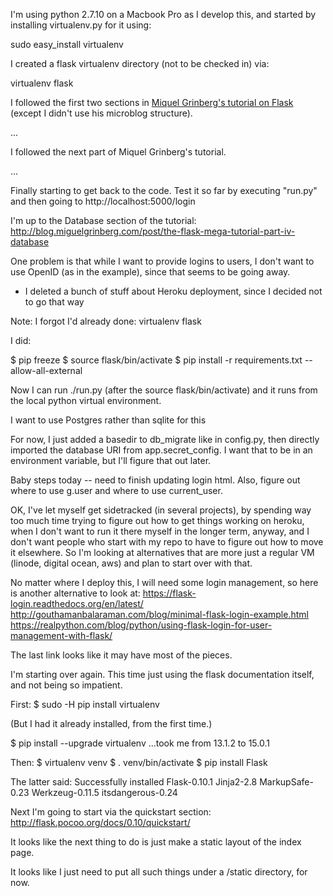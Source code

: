 
I'm using python 2.7.10 on a Macbook Pro as I develop this, and started by installing virtualenv.py for it using:

sudo easy_install virtualenv

I created a flask virtualenv directory (not to be checked in) via:

virtualenv flask

I followed the first two sections in [Miquel Grinberg's tutorial on Flask](http://blog.miguelgrinberg.com/post/the-flask-mega-tutorial-part-ii-templates)
(except I didn't use his microblog structure). 

...

I followed the next part of Miquel Grinberg's tutorial.

...

Finally starting to get back to the code. Test it so far by executing "run.py" and
then going to http://localhost:5000/login

I'm up to the Database section of the tutorial: http://blog.miguelgrinberg.com/post/the-flask-mega-tutorial-part-iv-database

One problem is that while I want to provide logins to users, I don't want to use OpenID (as in the example),
since that seems to be going away. 

* I deleted a bunch of stuff about Heroku deployment, since I decided not to go that way

Note: I forgot I'd already done: virtualenv flask

I did:

$ pip freeze
$ source flask/bin/activate
$ pip install -r requirements.txt --allow-all-external

Now I can run ./run.py (after the source flask/bin/activate) and it runs from the local python virtual environment.

I want to use Postgres rather than sqlite for this 

For now, I just added a basedir to db_migrate like in config.py, then directly imported
the database URI from app.secret_config. I want that to be in an environment variable,
but I'll figure that out later.

Baby steps today -- need to finish updating login html. Also, figure out where to use g.user
and where to use current_user.

OK, I've let myself get sidetracked (in several projects), by spending way too much time
trying to figure out how to get things working on heroku, when I don't want to run it there myself in the
longer term, anyway, and I don't want people who start with my repo to have to figure out how to move
it elsewhere. So I'm looking at alternatives that are more just a regular VM (linode, digital ocean, aws)
and plan to start over with that.

No matter where I deploy this, I will need some login management, so here is another alternative to look at:
https://flask-login.readthedocs.org/en/latest/
http://gouthamanbalaraman.com/blog/minimal-flask-login-example.html
https://realpython.com/blog/python/using-flask-login-for-user-management-with-flask/

The last link looks like it may have most of the pieces.

I'm starting over again. This time just using the flask documentation itself, and not being
so impatient.

First: 
$ sudo -H pip install virtualenv

(But I had it already installed, from the first time.)

$ pip install --upgrade virtualenv
...took me from 13.1.2 to 15.0.1

Then:
$ virtualenv venv
$ . venv/bin/activate
$ pip install Flask

The latter said:
Successfully installed Flask-0.10.1 Jinja2-2.8 MarkupSafe-0.23 Werkzeug-0.11.5 itsdangerous-0.24

Next I'm going to start via the quickstart section: http://flask.pocoo.org/docs/0.10/quickstart/

It looks like the next thing to do is just make a static layout of the index page.

It looks like I just need to put all such things under a /static directory, for now.


